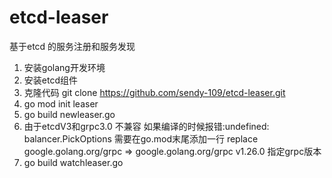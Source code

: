# etcd-leaser
基于etcd 的服务注册和服务发现
1. 安装golang开发环境
2. 安装etcd组件
3. 克隆代码 git clone https://github.com/sendy-109/etcd-leaser.git
4. go mod init leaser
5. go build newleaser.go
6. 由于etcdV3和grpc3.0 不兼容 如果编译的时候报错:undefined: balancer.PickOptions 
   需要在go.mod末尾添加一行    replace google.golang.org/grpc => google.golang.org/grpc v1.26.0    指定grpc版本
7. go build watchleaser.go
